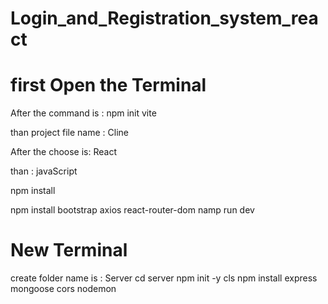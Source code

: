 # Login_and_Registration_system_react

# first Open the Terminal

After the command is : npm init vite

than project file name : Cline

After the choose is: React

than : javaScript

npm install 

npm install bootstrap axios react-router-dom
namp run dev

# New Terminal

create folder name is : Server
cd server
npm init -y
cls
npm install express mongoose cors nodemon 

